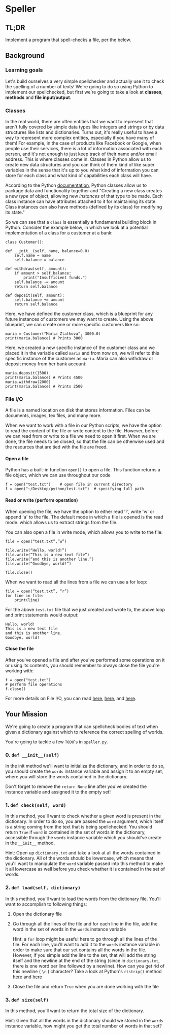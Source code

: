 # Speller

## TL;DR

Implement a program that spell-checks a file, per the below.

## Background

### Learning goals

Let's build ourselves a very simple spellchecker and actually use it to check the spelling of a number of texts! We're going to do so using Python to implement our spellchecked, but first we're going to take a look at **classes**, **methods** and **file input/output**.

### Classes

In the real world, there are often entities that we want to represent that aren't fully covered by simple data types like integers and strings or by data structures like lists and dictionaries. Turns out, it's really useful to have a way to represent more complex entities, especially if you have many of them! For example, in the case of products like Facebook or Google, when people use their services, there is a lot of information associated with each person, and it's not enough to just keep track of their name and/or email address. This is where classes come in. Classes in Python allow us to create new data structures and you can think of them kind of like super variables in the sense that it's up to you what kind of information you can store for each class and what kind of capabilities each class will have.

According to the Python [documentation](https://docs.python.org/3/tutorial/classes.html), Python classes allow us to package data and functionality together and "Creating a new class creates a new *type* of object, allowing new *instances* of that type to be made. Each class instance can have attributes attached to it for maintaining its state. Class instances can also have methods (defined by its class) for modifying its state."

So we can see that a `class` is essentially a fundamental building block in Python. Consider the example below, in which we look at a potential implementation of a class for a customer at a bank:

```
class Customer():

def __init__(self, name, balance=0.0)
	self.name = name
	self.balance = balance

def withdraw(self, amount):
	if amount > self.balance:
		print("Insufficient funds.")
	self.balance -= amount
	return self.balance

def deposit(self, amount):
	self.balance += amount
	return self.balance
```

Here, we have defined the customer class, which is a blueprint for any future instances of customers we may want to create. Using the above blueprint, we can create one or more specific customers like so:

```
maria = Customer("Maria Zlatkova", 3000.0)
print(maria.balance) # Prints 3000
```

Here, we created a new specific instance of the customer class and we placed it in the variable called `maria` and from now on, we will refer to this specific instance of the customer as `maria`.  Maria can also withdraw or deposit money from her bank account:

```
maria.deposit(1500)
print(maria.balance) # Prints 4500
maria.withdraw(2000)
print(maria.balance) # Prints 2500
```

### File I/O

A file is a named location on disk that stores information. Files can be documents, images, tex files, and many more.

When we want to work with a file in our Python scripts, we have the option to read the content of the file or write content to the file. However, before we can read from or write to a file we need to open it first. When we are done, the file needs to be closed, so that the file can be otherwise used and the resources that are tied with the file are freed.

#### Open a file

Python has a built-in function `open()` to open a file. This function returns a file object, which we can use throughout our code
```
f = open("test.txt")    # open file in current directory
f = open("~/Desktop/python/test.txt")  # specifying full path
```

#### Read or write (perform operation)

When opening the file, we have the option to either read 'r', write 'w' or append 'a' to the file. The default mode in which a file is opened is the read mode. which allows us to extract strings from the file.

You can also open a file in write mode, which allows you to write to the file:

```
file = open(“test.txt”,”w”)

file.write(“Hello, world!”)
file.write(“This is a new text file”)
file.write(“and this is another line.”)
file.write(“Goodbye, world!”)

file.close()
```

When we want to read all the lines from a file we can use a for loop:
```
file = open(“test.txt”, “r”)
for line in file:
	print(line)
```
For the above `test.txt` file that we just created and wrote to, the above loop and print statements would output:
```
Hello, world!
This is a new text file
and this is another line.
Goodbye, world!
```

#### Close the file

After you've opened a file and after you've performed some operations on it or using its contents, you should remember to always close the file you're working with:

```
f = open("test.txt")
# perform file operations
f.close()
```

For more details on File I/O, you can read [here](https://docs.python.org/3/tutorial/inputoutput.html), [here](https://www.programiz.com/python-programming/file-operation), and [here](http://www.pythonforbeginners.com/files/reading-and-writing-files-in-python).

## Your Mission

We're going to create a program that can spellcheck bodies of text when given a dictionary against which to reference the correct spelling of worlds.

You're going to tackle a few `TODO`'s in `speller.py`.

### 0. `def __init__(self)`
In the init method we'll want to initializa the dictionary, and in order to do so, you should create the `words` instance variable and assign it to an empty set, where you will store the words contained in the dictionary.

Don't forget to remove the `return None` line after you've created the instance variable and assigned it to the empty set!

### 1. `def check(self, word)`
In this method, you'll want to check whether a given word is present in the dictionary. In order to do so, you are passed the `word` argument, which itself is a string coming from the text that is being spellchecked. You should return `True` if `word` is contained in the set of words in the dictionary, accessible through the `words` instance variable which you should've create in the `__init__` method.

Hint: Open up `dictionary.txt` and take a look at all the words contained in the dictionary. All of the words should be lowercase, which means that you'll want to manipulate the `word` variable passed into this method to make it all lowercase as well before you check whether it is contained in the set of words.

### 2. `def load(self, dictionary)`
In this method, you'll want to load the words from the dictionary file. You'll want to accomplish to following things:

1. Open the dictionary file
2. Go through all the lines of the file and for each line in the file, add the word in the set of words in the `words` instance variable

   Hint: a `for` loop might be useful here to go through all the lines of the file. For each line, you'll want to add it to the `words` instance variable in order to make sure that our set contains all the words in the file. However, if you simple add the line to the set, that will add the string itself and the newline at the end of the string (since in `dictionary.txt`, there is one word per line followed by a newline). How can you get rid of this newline ( `\n` ) character? Take a look at Python's `rtstrip()` method [here](https://www.tutorialspoint.com/python/string_rstrip.htm) and [here](http://python-reference.readthedocs.io/en/latest/docs/str/rstrip.html)

3. Close the file and return `True` when you are done working with the file



### 3. `def size(self)`
In this method, you'll want to return the total size of the dictionary.

Hint: Given that all the words in the dictionary should we stored in the `words` instance variable, how might you get the total number of words in that set?
